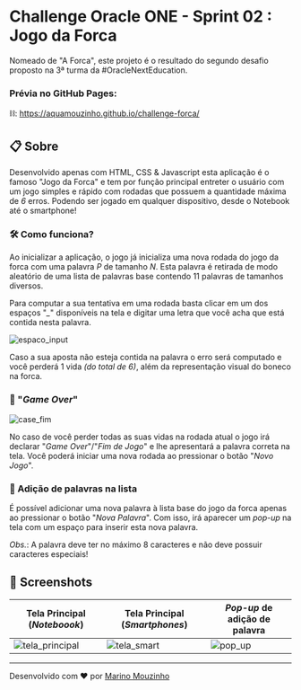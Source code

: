 # Challenge Oracle ONE - Sprint 02 : Jogo da Forca
Nomeado de "A Forca", este projeto é o resultado do segundo desafio proposto na 3ª turma da #OracleNextEducation. 

### Prévia no GitHub Pages:

⛓️: https://aquamouzinho.github.io/challenge-forca/

## 📋 Sobre
Desenvolvido apenas com HTML, CSS & Javascript esta aplicação é o famoso "Jogo da Forca" e tem por função principal entreter o usuário com um jogo simples e rápido com rodadas que possuem a quantidade máxima de *6* erros. Podendo ser jogado em qualquer dispositivo, desde o Notebook até o smartphone!

### 🛠 Como funciona?
Ao inicializar a aplicação, o jogo já inicializa uma nova rodada do jogo da forca com uma palavra *P* de tamanho *N*. Esta palavra é retirada de modo aleatório de uma lista de palavras base contendo 11 palavras de tamanhos diversos.

Para computar a sua tentativa em uma rodada basta clicar em um dos espaços "*_*" disponíveis na tela e digitar uma letra que você acha que está contida nesta palavra. 

![espaco_input](https://user-images.githubusercontent.com/42475699/191353983-3b12efc0-6849-4013-b553-575aad6962cd.png)

Caso a sua aposta não esteja contida na palavra o erro será computado e você perderá 1 vida *(do total de 6)*, além da representação visual do boneco na forca.

### 🔩 "*Game Over*"

![case_fim](https://user-images.githubusercontent.com/42475699/191354519-6d164bc1-3f4f-4c5c-85fe-20be0b95f9c4.png)

No caso de você perder todas as suas vidas na rodada atual o jogo irá declarar "*Game Over*"/"*Fim de Jogo*" e lhe apresentará a palavra correta na tela. Você poderá iniciar uma nova rodada ao pressionar o botão "*Novo Jogo*". 

### 🔧 Adição de palavras na lista
É possível adicionar uma nova palavra à lista base do jogo da forca apenas ao pressionar o botão "*Nova Palavra*". Com isso, irá aparecer um *pop-up* na tela com um espaço para inserir esta nova palavra.

*Obs.*: A palavra deve ter no máximo 8 caracteres e não deve possuir caracteres especiais!

## 🎨 Screenshots

| Tela Principal (*Noteboook*) | Tela Principal (*Smartphones*) | *Pop-up* de adição de palavra |
| ----- | ----- | ----- |
| ![tela_principal](https://user-images.githubusercontent.com/42475699/191351942-1aeb9039-3c78-421f-a283-bdc2f40d5455.png) | ![tela_smart](https://user-images.githubusercontent.com/42475699/191351985-a8aa0e5b-9be7-4b37-90c6-5c7bacc309f2.png) | ![pop_up](https://user-images.githubusercontent.com/42475699/191352487-2ae0b827-3d2b-4dc4-a181-df9bcc16332a.png) |

---
Desenvolvido com :heart: por [Marino Mouzinho](https://aquamouzinho.github.io)
